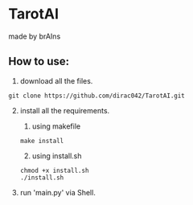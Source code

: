 # TarotAI

made by brAIns

## How to use:

1. download all the files.

```shell
git clone https://github.com/dirac042/TarotAI.git
```

2. install all the requirements.

   1. using makefile

   ```shell
   make install
   ```

   2. using install.sh

   ```shell
   chmod +x install.sh
   ./install.sh
   ```

3. run 'main.py' via Shell.
